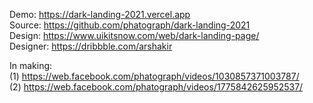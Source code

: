 Demo: https://dark-landing-2021.vercel.app  
Source: https://github.com/phatograph/dark-landing-2021  
Design: https://www.uikitsnow.com/web/dark-landing-page/  
Designer: https://dribbble.com/arshakir

In making:  
(1) https://web.facebook.com/phatograph/videos/1030857371003787/  
(2) https://web.facebook.com/phatograph/videos/1775842625952537/
